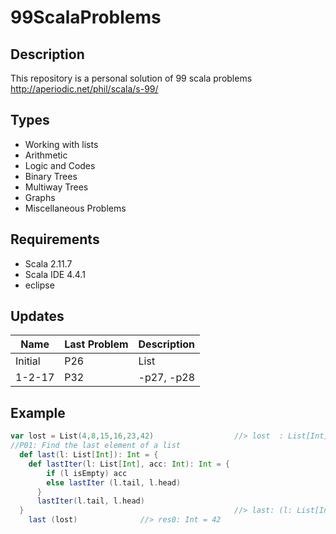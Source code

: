 # 99ScalaProblems

## Description

This repository is a personal solution of 99 scala problems http://aperiodic.net/phil/scala/s-99/

## Types

* Working with lists
* Arithmetic
* Logic and Codes
* Binary Trees
* Multiway Trees
* Graphs
* Miscellaneous Problems

## Requirements

* Scala 2.11.7
* Scala IDE 4.4.1
* eclipse

## Updates

| Name           | Last Problem | Description                        |
| -------------- | ------------- | -----------------------------------|
|Initial|P26| List |
|1-2-17|P32| -p27, -p28|


## Example

```scala
var lost = List(4,8,15,16,23,42)                  //> lost  : List[Int] = List(4, 8, 15, 16, 23, 42)
//P01: Find the last element of a list
  def last(l: List[Int]): Int = {
  	def lastIter(l: List[Int], acc: Int): Int = {
	  	if (l isEmpty) acc
	  	else lastIter (l.tail, l.head)
	  }
	  lastIter(l.tail, l.head)
  }                                               //> last: (l: List[Int])Int
	last (lost)              //> res0: Int = 42
```
